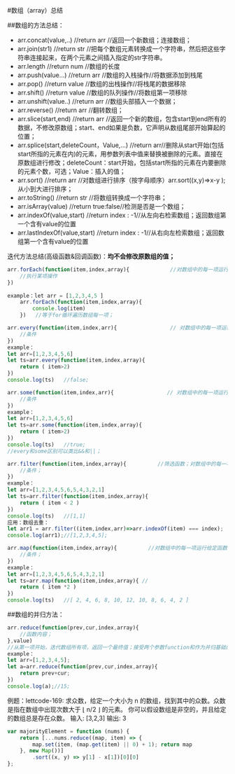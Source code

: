 #数组（array）总结

##数组的方法总结：
- arr.concat(value,..)        //return arr    //返回一个新数组；连接数组；
- arr.join(str1)              //return str    //把每个数组元素转换成一个字符串，然后把这些字符串连接起来，在两个元素之间插入指定的str字符串。
- arr.length                  //return num    //数组的长度
- arr.push(value...)          //return arr    //数组的入栈操作//将数据添加到栈尾
- arr.pop()                   //return value  //数组的出栈操作//将栈尾的数据移除
- arr.shift()                 //return value  //数组的队列操作//将数组第一项移除
- arr.unshift(value..)        //return arr    //数组头部插入一个数据；
- arr.reverse()               //return arr    //翻转数组；
- arr.slice(start,end)        //return arr    //返回一个新的数组，包含start到end所有的数据，不修改原数组；start、end如果是负数，它声明从数组尾部开始算起的位置；
- arr.splice(start,deleteCount，Value,...) //return arr//删除从start开始(包括start所指的元素在内)的元素，用参数列表中值来替换被删除的元素。直接在原数组进行修改；deleteCount：start开始，包括start所指的元素在内要删除的元素个数，可选；Value：插入的值；
- arr.sort()                  //return arr    //对数组进行排序（按字母顺序）arr.sort((x,y)=>x-y );从小到大进行排序；
- arr.toString()              //return str    //将数组转换成一个字符串；
- arr.isArray(value)          //return true:false//检测是否是一个数组；
- arr.indexOf(value,start)    //return index : -1//从左向右检索数组；返回数组第一个含有value的位置
- arr.lastIndexOf(value,start)    //return index : -1//从右向左检索数组；返回数组第一个含有value的位置







迭代方法总结(高级函数&回调函数)：**均不会修改原数组的值；**
```js 
arr.forEach(function(item,index,array){             //对数组中的每一项运行给定函数，无返回值；不会修改原数组的值；
    //执行某项操作
})  
 
example：let arr = [1,2,3,4,5 ]
    arr.forEach(function(item,index,array){             
        console.log(item)
    })   //等于for循环遍历数组每一项；
```

```js
arr.every(function(item,index,arr){                 // 对数组中的每一项运行给定函数,如果该函数对每一项都返回TRUE,则返回TRUE；
    //条件
})
example：
let arr=[1,2,3,4,5,6]
let ts=arr.every(function(item,index,array){
    return ( item>2)
})
console.log(ts)   //false;
```

```js
arr.some(function(item,index,arr){                 // 对数组中的每一项运行给定函数,如果该函数有任一项返回TRUE,则返回TRUE；
    //条件
})
example：
let arr=[1,2,3,4,5,6]
let ts=arr.some(function(item,index,array){
    return ( item>2)
})
console.log(ts)   //true;
//every和some区别可以类比&&和||；
```

```js
arr.filter(function(item,index,array){          //筛选函数；对数组中的每一项运行给定函数，返回满足函数的项；不会修改原数组的值；
    //条件；
})
example：
let arr=[1,2,3,4,5,6,5,4,3,2,1]
let ts=arr.filter(function(item,index,array){ 
    return ( item < 2 )
})
console.log(ts)   //[1,1]
应用：数组去重：
let arr1 = arr.filter((item,index,arr)=>arr.indexOf(item) === index);
console.log(arr1);//[1,2,3,4,5];
```


```js
arr.map(function(item,index,array){          //对数组中的每一项运行给定函数，返回所有运行函数后得到的项；不会修改原数组的值；
    //条件；
})
example：
let arr=[1,2,3,4,5,6,5,4,3,2,1]
let ts=arr.map(function(item,index,array){ //
    return ( item *2 )
})
console.log(ts)   //[ 2, 4, 6, 8, 10, 12, 10, 8, 6, 4, 2 ]
```






##数组的并归方法：
```js
arr.reduce(function(prev,cur,index,array){
    //函数内容；
},value)
//从第一项开始，迭代数组所有项，返回一个最终值；接受两个参数function和作为并归基础的默认值value（可省略）；function函数接受四个参数：前一个值、当前值、索引值、数组对象；这个函数返回的任意值都会作为第一个参数自带传给下一项，返回函数继续进行迭代；下例中第一次迭代发生在数组的第二项上，因此函数第一个参数是数组的项，第二个参数是数组的第二项；arr.reduceRight()是从左向右迭代，其他与reduce一样；
example：
let arr=[1,2,3,4,5];
let a=arr.reduce(function(prev,cur,index,array){
    return prev+cur;
})
console.log(a);//15;
```
例题：lettcode-169:
求众数，给定一个大小为 n 的数组，找到其中的众数。众数是指在数组中出现次数大于 ⌊ n/2 ⌋ 的元素。
你可以假设数组是非空的，并且给定的数组总是存在众数。
输入: [3,2,3]
输出: 3
```js
var majorityElement = function (nums) {
    return [...nums.reduce((map, item) => {
        map.set(item, (map.get(item) || 0) + 1); return map
    }, new Map())]
        .sort((x, y) => y[1] - x[1])[0][0]
};
```




